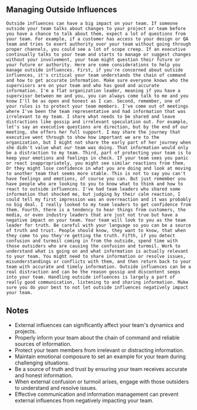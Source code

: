 ## Managing Outside Influences
```
Outside influences can have a big impact on your team. If someone outside your team talks about changes to your project or team before you have a chance to talk about them, expect a lot of questions from your team. For example, if a customer has access to your design or QA team and tries to exert authority over your team without going through proper channels, you could see a lot of scope creep. If an executive continually talks to your team and starts to manage or suggest changes without your involvement, your team might question their future or your future or authority. Here are some considerations to help you manage outside influences. First, if you're concerned about outside influences, it's critical your team understands the chain of command and how to get accurate information. Make sure everyone knows who the supervisors are on your team and who has good and accurate information. I'm a flat organization leader, meaning if you have a supervisor between me and you, you can always come talk to me and you know I'll be as open and honest as I can. Second, remember, one of your rules is to protect your team members. I've come out of meetings where I've been the team representative and had information that was irrelevant to my team. I share what needs to be shared and leave distractions like gossip and irrelevant speculation out. For example, let's say an executive questions are direction, but by the end of our meeting, she offers her full support. I may share the journey that executive went through to show how important we are to the organization, but I might not share the early part of her journey when she didn't value what our team was doing. That information would only be a distraction to my team. Third, part of protecting your team is to keep your emotions and feelings in check. If your team sees you panic or react inappropriately, you might see similar reactions from them. Or they might lose confidence in what you are doing and look at moving to another team that seems more stable. This is not to say you can't have feelings and emotions, of course you can. But just remember you have people who are looking to you to know what to think and how to react to outside influences. I've had team leaders who shared some information that shocked me, but judging by their calm reaction, I could tell my first impression was an overreaction and it was probably no big deal. I really looked to my team leaders to get confidence from them. Fourth, there is a tendency to hear things from customers, the media, or even industry leaders that are just not true but have a negative impact on your team. Your team will look to you as the team leader for truth. Be careful with your language so you can be a source of truth and trust. People should know, they want to know, that when they come to you they're getting the truth. Fifth, if you detect confusion and turmoil coming in from the outside, spend time with those outsiders who are causing the confusion and turmoil. Work to understand what is going on and what information is actually relevant to your team. You might need to share information or resolve issues, misunderstandings or conflicts with them, and then return back to your team with accurate and timely information. Outside influences can be a real distraction and can be the reason gossip and discontent seeps into your team. Handling outside influences is largely a part of really good communication, listening to and sharing information. Make sure you do your best to not let outside influences negatively impact your team.
```

## Notes
- External influences can significantly affect your team's dynamics and projects.
- Properly inform your team about the chain of command and reliable sources of information.
- Protect your team members from irrelevant or distracting information.
- Maintain emotional composure to set an example for your team during challenging situations.
- Be a source of truth and trust by ensuring your team receives accurate and honest information.
- When external confusion or turmoil arises, engage with those outsiders to understand and resolve issues.
- Effective communication and information management can prevent external influences from negatively impacting your team.